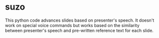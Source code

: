 # suzo
This python code advances slides based on presenter's speech. It doesn't work on special voice commands but works based on the similarity between presenter's speech and pre-written reference text for each slide.
